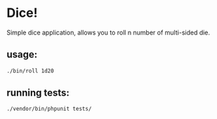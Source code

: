 Dice!
=======
Simple dice application, allows you to roll n number of multi-sided die.

## usage:
```bash
./bin/roll 1d20
```

## running tests:
```bash
./vendor/bin/phpunit tests/
```
